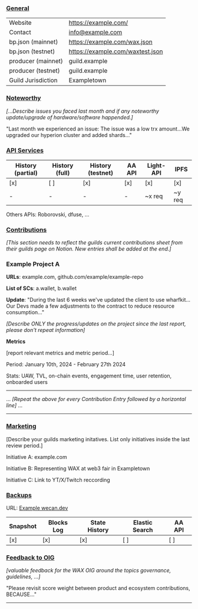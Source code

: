 ### <ins>General</ins>

|  |  |
| --- | --- |
| Website | https://example.com/ |
| Contact | info@example.com |
| bp.json (mainnet) | https://example.com/wax.json |
| bp.json (testnet) | https://example.com/waxtest.json |
| producer (mainnet) | guild.example |
| producer (testnet) | guild.example |
| Guild Jurisdiction | Exampletown |

### <ins>Noteworthy</ins>
*[...Describe issues you faced last month and if any noteworthy update/upgrade of hardware/software happended.]*

"Last month we experienced an issue: The issue was a low trx amount...We upgraded our hyperion cluster and added shards..."

### <ins>API Services</ins>

| History (partial) | History (full) | History (testnet) | AA API | Light-API  | IPFS |
|--------|--------|--------|--------|--------|--------|
| [x] | [ ] | [x] | [x] | [x] | [x] |  [x] |
| - | - | - | - | ~x req |  ~y req |

Others APIs: Roborovski, dfuse, ...

### <ins>Contributions</ins>
*[This section needs to reflect the guilds current contributions sheet from their guilds page on Notion. New entries shall be added at the end.]*

### Example Project A

**URLs**: example.com, github.com/example/example-repo

**List of SCs**: a.wallet, b.wallet  

**Update**: 
"During the last 6 weeks we've updated the client to use wharfkit... Our Devs made a few adjustments to the contract to reduce resource consumption..."

*[Describe ONLY the progress/updates on the project since the last report, please don't repeat information]*

**Metrics**

[report relevant metrics and metric period...]

Period: January 10th, 2024 - February 27th 2024

Stats: UAW, TVL, on-chain events, engagement time, user retention, onboarded users


---

...
*[Repeat the above for every Contribution Entry followed by a horizontal line]*
...

---


### <ins>Marketing</ins>
[Describe your guilds marketing initatives. List only initiatives inside the last review period.]

Initiative A: example.com

Initiative B: Representing WAX at web3 fair in Exampletown

Initiative C: Link to YT/X/Twitch reccording

### <ins>Backups </ins>
URL: [Example wecan.dev](https://backup.wecan.dev/wax/)

| Snapshot | Blocks Log | State History | Elastic Search | AA API |
|--------|--------|--------|--------|--------|
| [x] | [x] | [x] | [ ] | [ ] |


### <ins>Feedback to OIG</ins>
*[valuable feedback for the WAX OIG around the topics governance, guidelines, ...]*

"Please revisit score weight between product and ecosystem contributions, BECAUSE..."

----

